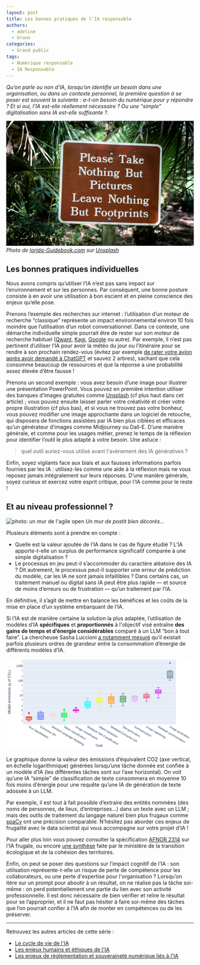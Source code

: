 ```yaml
---
layout: post
title: Les bonnes pratiques de l'IA responsable
authors:
  - adeline
  - bruno
categories:
  - Grand public
tags:
  - Numérique responsable
  - IA Responsable
---
```


_Qu’on parle ou non d’IA, lorsqu’on identifie un besoin dans une organisation, ou dans un contexte personnel, la première question à se poser est souvent la suivante : a-t-on besoin du numérique pour y répondre ? Et si oui, l’IA est-elle réellement nécessaire ? Ou une “simple” digitalisation sans IA est-elle suffisante ?._

![photo: please take nothing but picture, leave nothing but footsteps](/images/ia-responsable/florida-guidebook-unsplash.jpg)
_Photo de [lorida-Guidebook.com](https://unsplash.com/fr/@thefloridaguidebook) sur [Unsplash](https://unsplash.com/fr/photos/un-panneau-avertissant-les-gens-de-ne-pas-prendre-de-photos-9CRd1J1rEOM)_
      

## Les bonnes pratiques individuelles

Nous avons compris qu’utiliser l’IA n’est pas sans impact sur l’environnement et sur les personnes. Par conséquent, une bonne posture consiste à en avoir une utilisation à bon escient et en pleine conscience des enjeux qu’elle pose.

Prenons l’exemple des recherches sur internet : l’utilisation d’un moteur de recherche “classique” représente un impact environnemental environ 10 fois moindre que l’utilisation d’un robot conversationnel. Dans ce contexte, une démarche individuelle simple pourrait être de rester sur son moteur de recherche habituel ([Qwant](https://www.qwant.com), [Kagi](https://kagi.com/), [Google](https://google.fr) ou autre). Par exemple, il n’est pas pertinent d’utiliser l’IA pour avoir la météo du jour ou l’itinéraire pour se rendre à son prochain rendez-vous (évitez par exemple [de rater votre avion après avoir demandé à ChatGPT](https://www.reddit.com/r/Fauxmoi/comments/1mr44zm/influencer_breaks_down_in_tears_after_trusting/) et sauvez 2 arbres), sachant que cela consomme beaucoup de ressources et que la réponse a une probabilité assez élevée d’être fausse !

Prenons un second exemple : vous avez besoin d’une image pour illustrer une présentation PowerPoint. Vous pouvez en première intention utiliser des banques d’images gratuites comme [Unsplash](https://unsplash.com) (cf plus haut dans cet article) ; vous pouvez ensuite laisser parler votre créativité et créer votre propre illustration (cf plus bas), et si vous ne trouvez pas votre bonheur, vous pouvez modifier une image approchante dans un logiciel de retouche, qui disposera de fonctions assistées par IA bien plus ciblées et efficaces qu’un générateur d’images comme Midjourney ou Dall-E. D’une manière générale, et comme pour les usages métier, prenez le temps de la réflexion pour identifier l’outil le plus adapté à votre besoin. Une astuce : 

> quel outil auriez-vous utilisé avant l'avènement des IA génératives ?

Enfin, soyez vigilants face aux biais et aux fausses informations parfois fournies par les IA : utilisez-les comme une aide à la réflexion mais ne vous reposez jamais intégralement sur leurs réponses. D’une manière générale, soyez curieux et exercez votre esprit critique, pour l’IA comme pour le reste !

##  Et au niveau professionnel ?

![photo: un mur de l'agile open](/images/ia-responsable/openspace.jpg)
_Un mur de postit bien décorés..._

Plusieurs éléments sont à prendre en compte :

- Quelle est la valeur ajoutée de l’IA dans le cas de figure étudié ? L’IA apporte-t-elle un surplus de performance significatif comparée à une simple digitalisation ?
- Le processus en jeu peut-il s’accommoder du caractère aléatoire des IA ? Dit autrement, le processus peut-il supporter une erreur de prédiction du modèle, car les IA ne sont jamais infaillibles ? Dans certains cas, un traitement manuel ou digital sans IA peut être plus rapide — et source de moins d’erreurs ou de frustration — qu’un traitement par l’IA.

En définitive, il s’agit de mettre en balance les bénéfices et les coûts de la mise en place d’un système embarquant de l’IA.

Si l’IA est de manière certaine la solution la plus adaptée, l’utilisation de modèles d’IA **spécifiques** et **proportionnés** à l'objectif visé entraîne **des gains de temps et d’énergie considérables** comparé à un LLM “bon à tout faire”. La chercheuse Sasha Luccioni [a notamment mesuré](https://arxiv.org/abs/2311.16863) qu’il existait parfois plusieurs ordres de grandeur entre la consommation d’énergie de différents modèles d’IA. 

![graph montrant la quantité d'émission de CO2 en fonction du modèle utilisé](/images/ia-responsable/ia-models-co2-emissions.png)

Le graphique donne la valeur des émissions d’équivalent CO2 (axe vertical, en échelle logarithmique) générées lorsqu’une tâche donnée est confiée à un modèle d’IA (les différentes tâches sont sur l’axe horizontal). On voit qu’une IA “simple” de classification de texte consommera en moyenne 10 fois moins d’énergie pour une requête qu’une IA de génération de texte adossée à un LLM.

Par exemple, il est tout à fait possible d’extraire des entités nommées (des noms de personnes, de lieux, d’entreprises…) dans un texte avec un LLM ; mais des outils de traitement du langage naturel bien plus frugaux comme [spaCy](https://spacy.io/) ont une précision comparable. N’hésitez pas aborder ces enjeux de frugalité avec le data scientist qui vous accompagne sur votre projet d’IA !

Pour aller plus loin vous pouvez consulter la spécification [AFNOR 2314](https://www.boutique.afnor.org/fr-fr/norme/afnor-spec-2314/referentiel-general-pour-lia-frugale-mesurer-et-reduire-limpact-environneme/fa208976/421140) sur l'IA frugale, ou encore [une synthèse](https://greentechinnovation.fr/storage/2024/06/Referentiel-general-pour-lIA-frugale.pdf) faite par le ministère de la transition écologique et de la cohésion des territoires.

Enfin, on peut se poser des questions sur l’impact cognitif de l’IA : son utilisation représente-t-elle un risque de perte de compétence pour les collaborateurs, ou une perte d'expertise pour l'organisation ? Lorsqu’on itère sur un prompt pour aboutir à un résultat, on ne réalise pas la tâche soi-même : on perd potentiellement une partie du lien avec son activité professionnelle. Il est donc nécessaire de bien vérifier et relire le résultat pour se l’approprier, et il ne faut pas hésiter à faire soi-même des tâches que l’on pourrait confier à l’IA afin de monter en compétences ou de les préserver.

----
Retrouvez les autres articles de cette série :

- [Le cycle de vie de l'IA](/ia-responsable-cycle-de-vie)
- [Les enjeux humains et éthiques de l'IA](/ia-responsable-enjeux-humains-ethiques/)
- [Les enjeux de règlementation et souveraineté numérique liés à l'IA](/ia-responsable-reglementation-et-souverainete/)

